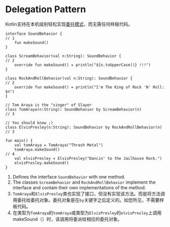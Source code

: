 # Delegation Pattern

Kotlin支持在本机级别轻松实现[委托模式](https://kotlinlang.org/docs/reference/delegation.html)，而无需任何样板代码。

```run-kotlin
interface SoundBehavior {                                                          // 1
    fun makeSound()
}

class ScreamBehavior(val n:String): SoundBehavior {                                // 2
    override fun makeSound() = println("${n.toUpperCase()} !!!")
}

class RockAndRollBehavior(val n:String): SoundBehavior {                           // 2
    override fun makeSound() = println("I'm The King of Rock 'N' Roll: $n")
}

// Tom Araya is the "singer" of Slayer
class TomAraya(n:String): SoundBehavior by ScreamBehavior(n)                       // 3

// You should know ;)
class ElvisPresley(n:String): SoundBehavior by RockAndRollBehavior(n)              // 3

fun main() {
    val tomAraya = TomAraya("Thrash Metal")
    tomAraya.makeSound()                                                           // 4
    val elvisPresley = ElvisPresley("Dancin' to the Jailhouse Rock.")
    elvisPresley.makeSound()
}
```


1.  Defines the interface `SoundBehavior` with one method. 
2.  The classes `ScreamBehavior` and `RockAndRollBehavior` implement the interface and contain their own implementations of the method.
3.  `TomAraya`和`ElvisPresley`类也实现了接口，但没有实现该方法。而是将方法调用委托给委托对象。委托对象是在`by`关键字之后定义的。如您所见，不需要样板代码。
4.  在类型为`TomAraya`的`tomAraya`或类型为`ElvisPresley`的`elvisPresley`上调用makeSound（）时，该调用将委派给相应的委托对象。
